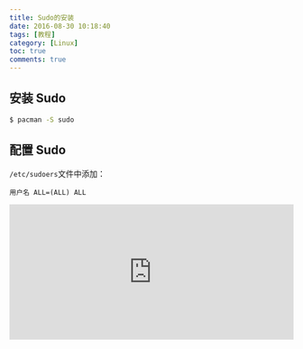 ```yaml
---
title: Sudo的安装
date: 2016-08-30 10:18:40
tags: [教程]
category: [Linux]
toc: true
comments: true
---
```

## 安装 Sudo
```bash
$ pacman -S sudo
```
## 配置 Sudo
`/etc/sudoers`文件中添加：
```
用户名 ALL=(ALL) ALL
```

<iframe src="https://invalidcode.github.io/donate/" style="overflow-x:hidden;overflow-y:hidden; border:0xp none #fff; min-height:240px; width:100%;"  frameborder="0" scrolling="no"></iframe>

